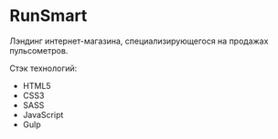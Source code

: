 # RunSmart

Лэндинг интернет-магазина, специализирующегося на продажах пульсометров.

Стэк технологий:
- HTML5
- CSS3
- SASS
- JavaScript
- Gulp


